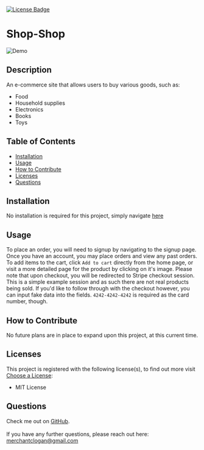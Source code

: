 [![License Badge](https://img.shields.io/badge/License-GNU_AGPLv3-blueviolet.svg)](https://shields.io/)

# Shop-Shop

![Demo](./misc/demo.gif)

## Description

An e-commerce site that allows users to buy various goods, such as:

- Food
- Household supplies
- Electronics
- Books
- Toys

## Table of Contents

- [Installation](#installation)
- [Usage](#usage)
- [How to Contribute](#how-to-contribute)
- [Licenses](#licenses)
- [Questions](#questions)

## Installation

No installation is required for this project, simply navigate [here](https://murmuring-plains-80277.herokuapp.com/)

## Usage

To place an order, you will need to signup by navigating to the signup page. Once you have an account, you may place orders and view any past orders.
<br>
To add items to the cart, click `Add to cart` directly from the home page, or visit a more detailed page for the product by clicking on it's image. Please note that upon checkout, you will be redirected to Stripe checkout session. This is a simple example session and as such there are not real products being sold. If you'd like to follow through with the checkout however, you can input fake data into the fields. `4242-4242-4242` is required as the card number, though.

## How to Contribute

No future plans are in place to expand upon this project, at this current time.

## Licenses

This project is registered with the following license(s), to find out more visit [Choose a License](https://choosealicense.com/licenses):

- MIT License

## Questions

Check me out on [GitHub](https://www.github.com/LoganMerchant).
<br>
<br>
If you have any further questions, please reach out here: merchantclogan@gmail.com
